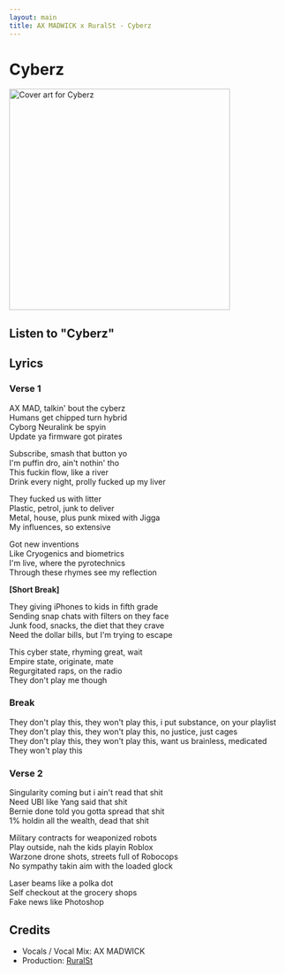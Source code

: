 ```yaml
---
layout: main
title: AX MADWICK x RuralSt - Cyberz
---
```

<h1>Cyberz</h1>

<div class="track__art">
<img src="{{site.url}}/images/cyberz@800x800.jpg" alt="Cover art for Cyberz" width="400">
</div>
<div class="track__links">
	<h2>Listen to "Cyberz"</h2>
	<!--
	<ul>
		<li>
			<a href="https://open.spotify.com/track/7HAYlv9g5Dolni69Qrl3t6?si=ae3caaf801804670">
				<img src="{{site.url}}/images/spotify_logo_green.png" width="80">
			</a>
		</li>
		<li>
			<a href="https://soundcloud.com/ax-madwick/fake-news-remix">
				<img src="{{site.url}}/images/soundcloud_logo_2.png" width="120">
			</a>
		</li>
		<li>
			<a href="https://music.apple.com/us/album/fakes-news-blues-feat-the-funky-flats-remix-single/1751708189">
				<img src="{{site.url}}/images/apple_music_logo.svg" width="80">
			</a>
		</li>
		<li>
			<a href="https://youtu.be/1zB5m4kADUY?si=p19ZaltlHqwODQ_d">
				<img src="{{site.url}}/images/youtube_logo.svg" width="100">
			</a>
		</li>
		<li><a href="https://tidal.com/browse/track/368847206?u">
			<img width="120" src="{{site.url}}/images/tidal_logo.png" alt="Tidal logo">
		</a></li>
	</ul>
-->
<h2>Lyrics</h2>

<h3>Verse 1</h3>

<p>
AX MAD, talkin' bout the cyberz<br>
Humans get chipped turn hybrid<br>
Cyborg Neuralink be spyin<br>
Update ya firmware got pirates
</p>

<p>
Subscribe, smash that button yo<br>
I'm puffin dro, ain't nothin' tho<br>
This fuckin flow, like a river<br>
Drink every night, prolly fucked up my liver
</p>

<p>
They fucked us with litter<br>
Plastic, petrol, junk to deliver<br>
Metal, house, plus punk mixed with Jigga<br>
My influences, so extensive
</p>

<p>
Got new inventions<br>
Like Cryogenics and biometrics<br>
I'm live, where the pyrotechnics<br>
Through these rhymes see my reflection<br>
</p>

<p><strong>[Short Break]</strong></p>


<p>
They giving iPhones to kids in fifth grade<br>
Sending snap chats with filters on they face<br>
Junk food, snacks, the diet that they crave<br>
Need the dollar bills, but I'm trying to escape
</p>

<p>
This cyber state, rhyming great, wait<br>
Empire state, originate, mate<br>
Regurgitated raps, on the radio<br>
They don't play me though
</p>

<h3>Break</h3>

<p>
They don't play this, they won't play this, i put substance, on your playlist<br>
They don't play this, they won't play this, no justice, just cages<br>
They don't play this, they won't play this, want us brainless, medicated<br>
They won't play this
</p>

<h3>Verse 2</h3>

<p>
Singularity coming but i ain't read that shit<br>
Need UBI like Yang said that shit<br>
Bernie done told you gotta spread that shit<br>
1% holdin all the wealth, dead that shit<br>
</p>

<p>
Military contracts for weaponized robots<br>
Play outside, nah the kids playin Roblox<br>
Warzone drone shots, streets full of Robocops<br>
No sympathy takin aim with the loaded glock
</p>

<p>
Laser beams like a polka dot<br>
Self checkout at the grocery shops<br>
Fake news like Photoshop
</p>

</div>
<h2>Credits</h2>
<ul>
	<li>Vocals / Vocal Mix: AX MADWICK</li>
	<li>Production: <a href="https://soundcloud.com/ruralst">RuralSt</a></li>
</ul>
